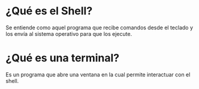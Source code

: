 # ¿Qué es el Shell?
Se entiende como aquel programa que recibe comandos desde el teclado y los envía al sistema operativo para que los ejecute.

# ¿Qué es una terminal?
Es un programa que abre una ventana en la cual permite interactuar con el shell.
